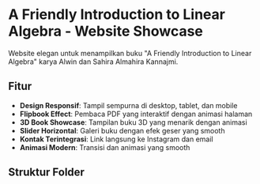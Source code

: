 # A Friendly Introduction to Linear Algebra - Website Showcase

Website elegan untuk menampilkan buku "A Friendly Introduction to Linear Algebra" karya Alwin dan Sahira Almahira Kannajmi.

## Fitur

- **Design Responsif**: Tampil sempurna di desktop, tablet, dan mobile
- **Flipbook Effect**: Pembaca PDF yang interaktif dengan animasi halaman
- **3D Book Showcase**: Tampilan buku 3D yang menarik dengan animasi
- **Slider Horizontal**: Galeri buku dengan efek geser yang smooth
- **Kontak Terintegrasi**: Link langsung ke Instagram dan email
- **Animasi Modern**: Transisi dan animasi yang smooth

## Struktur Folder

